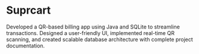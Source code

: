 # Suprcart
Developed a QR-based billing app using Java and SQLite to streamline transactions. Designed a user-friendly UI, implemented real-time QR scanning, and created scalable database architecture with complete project documentation.

